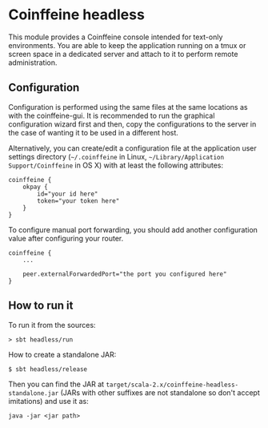 Coinffeine headless
===================

This module provides a Coinffeine console intended for text-only environments.
You are able to keep the application running on a tmux or screen space in a
dedicated server and attach to it to perform remote administration.

Configuration
-------------

Configuration is performed using the same files at the same locations as with the coinffeine-gui.
It is recommended to run the graphical configuration wizard first and then, copy the configurations
to the server in the case of wanting it to be used in a different host.

Alternatively, you can create/edit a configuration file at the application user settings directory
(`~/.coinffeine` in Linux, `~/Library/Application Support/Coinffeine` in OS X) with at least the
following attributes:

    coinffeine {
        okpay {
            id="your id here"
            token="your token here"
        }
    }

To configure manual port forwarding, you should add another configuration value after configuring
your router.

    coinffeine {
        ...

        peer.externalForwardedPort="the port you configured here"
    }


How to run it
-------------

To run it from the sources:

    > sbt headless/run

How to create a standalone JAR:

    $ sbt headless/release

Then you can find the JAR at `target/scala-2.x/coinffeine-headless-standalone.jar`
(JARs with other suffixes are not standalone so don't accept imitations) and
use it as:

    java -jar <jar path>


